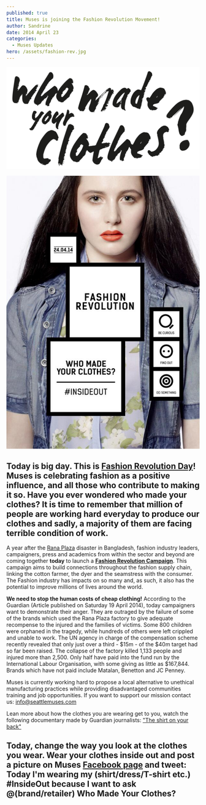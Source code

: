 ```yaml
---
published: true
title: Muses is joining the Fashion Revolution Movement!
author: Sandrine
date: 2014 April 23
categories:
  - Muses Updates
hero: /assets/fashion-rev.jpg
---
```

![](/assets/WMYC_black_2.png)

![](/assets/BdqE8ltCUAALcBQ.jpg)

## Today is big day. This is [Fashion Revolution Day](http://fashionrevolution.org/about/mission/)! Muses is celebrating fashion as a positive influence, and all those who contribute to making it so. Have you ever wondered who made your clothes? It is time to remember that million of people are working hard everyday to produce our clothes and sadly, a majority of them are facing terrible condition of work.

A year after the [Rana Plaza](http://www.theguardian.com/world/rana-plaza "More from the Guardian on Rana Plaza") disaster in Bangladesh, fashion industry leaders, campaigners, press and academics from within the sector and beyond are coming together **today** to launch a [**Fashion Revolution Campaign**](http://fashionrevolution.org/). This campaign aims to build connections throughout the fashion supply chain, linking the cotton farmer, the dyer and the seamstress with the consumer. The Fashion industry has impacts on so many and, as such, it also has the potential to improve millions of lives around the world.

**We need to stop the human costs of cheap clothing!** According to the Guardian (Article published on Saturday 19 April 2014), today campaigners want to demonstrate their anger. They are outraged by the failure of some of the brands which used the Rana Plaza factory to give adequate recompense to the injured and the families of victims. Some 800 children were orphaned in the tragedy, while hundreds of others were left crippled and unable to work. The UN agency in charge of the compensation scheme recently revealed that only just over a third - $15m - of the $40m target had so far been raised. The collapse of the factory killed 1,133 people and injured more than 2,500. Only half have paid into the fund run by the International Labour Organisation, with some giving as little as $167,844. Brands which have not paid include Matalan, Benetton and JC Penney.

Muses is currently working hard to propose a local alternative to unethical manufacturing practices while providing disadvantaged communities training and job opportunities. If you want to support our mission contact us: info@seattlemuses.com

Lean more about how the clothes you are wearing get to you, watch the following documentary made by Guardian journalists: ["The shirt on your back"](http://www.theguardian.com/world/ng-interactive/2014/apr/bangladesh-shirt-on-your-back)

## Today, change the way you look at the clothes you wear. Wear your clothes inside out and post a picture on Muses [Facebook page](https://www.facebook.com/SeattleMuses) and tweet: Today I'm wearing my (shirt/dress/T-shirt etc.) #InsideOut because I want to ask @(brand/retailer) Who Made Your Clothes?